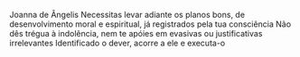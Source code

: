 Joanna de Ângelis
Necessitas levar adiante os planos bons, de desenvolvimento moral e espiritual, já registrados pela tua consciência Não dês trégua à indolência, nem te apóies em evasivas ou justificativas irrelevantes Identificado o dever, acorre a ele e executa-o
